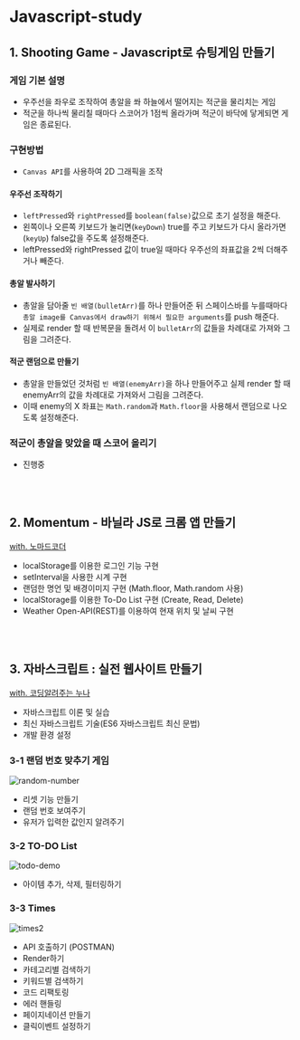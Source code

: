 # Javascript-study

## 1. Shooting Game - Javascript로 슈팅게임 만들기

### 게임 기본 설명
- 우주선을 좌우로 조작하여 총알을 쏴 하늘에서 떨어지는 적군을 물리치는 게임
- 적군을 하나씩 물리칠 때마다 스코어가 1점씩 올라가며 적군이 바닥에 닿게되면 게임은 종료된다.

### 구현방법
- `Canvas API`를 사용하여 2D 그래픽을 조작

#### 우주선 조작하기
- `leftPressed`와 `rightPressed`를 `boolean(false)`값으로 초기 설정을 해준다.
- 왼쪽이나 오른쪽 키보드가 눌리면(`keyDown`) true를 주고 키보드가 다시 올라가면(`keyUp`) false값을 주도록 설정해준다.
- leftPressed와 rightPressed 값이 true일 때마다 우주선의 좌표값을 2씩 더해주거나 빼준다.

#### 총알 발사하기
- 총알을 담아줄 `빈 배열(bulletArr)`를 하나 만들어준 뒤 스페이스바를 누를때마다 `총알 image를 Canvas에서 draw하기 위해서 필요한 arguments`를 push 해준다.
- 실제로 render 할 때 반복문을 돌려서 이 `bulletArr`의 값들을 차례대로 가져와 그림을 그려준다.

#### 적군 랜덤으로 만들기
- 총알을 만들었던 것처럼 `빈 배열(enemyArr)`을 하나 만들어주고 실제 render 할 때 enemyArr의 값을 차례대로 가져와서 그림을 그려준다.
- 이때 enemy의 X 좌표는 `Math.random`과 `Math.floor`을 사용해서 랜덤으로 나오도록 설정해준다. 

### 적군이 총알을 맞았을 때 스코어 올리기
- 진행중

<br/><br/>
## 2. Momentum - 바닐라 JS로 크롬 앱 만들기
[with. 노마드코더](https://nomadcoders.co/javascript-for-beginners/lobby)
- localStorage를 이용한 로그인 기능 구현
- setInterval을 사용한 시계 구현
- 랜덤한 명언 및 배경이미지 구현 (Math.floor, Math.random 사용)
- localStorage를 이용한 To-Do List 구현 (Create, Read, Delete)
- Weather Open-API(REST)를 이용하여 현재 위치 및 날씨 구현

<br/><br/>

## 3. 자바스크립트 : 실전 웹사이트 만들기
[with. 코딩알려주는 누나](https://codingnoona.thinkific.com/courses/2)

- 자바스크립트 이론 및 실습
- 최신 자바스크립트 기술(ES6 자바스크립트 최신 문법)
- 개발 환경 설정



### 3-1 랜덤 번호 맞추기 게임  
![random-number](https://user-images.githubusercontent.com/99471927/179057037-b3529c4e-fb41-449e-ab66-e959199edf41.gif)

- 리셋 기능 만들기
- 랜덤 번호 보여주기
- 유저가 입력한 값인지 알려주기 

### 3-2 TO-DO List
![todo-demo](https://user-images.githubusercontent.com/99471927/179057157-d1184e68-2b16-4e03-8e0d-efb302adef5b.gif)

- 아이템 추가, 삭제, 필터링하기

### 3-3 Times

![times2](https://user-images.githubusercontent.com/99471927/179064649-18b8be29-6370-45c4-aa43-1b7cbd0e8c87.gif)



- API 호출하기 (POSTMAN)
- Render하기
- 카테고리별 검색하기
- 키워드별 검색하기
- 코드 리팩토링
- 에러 핸들링
- 페이지네이션 만들기
- 클릭이벤트 설정하기


